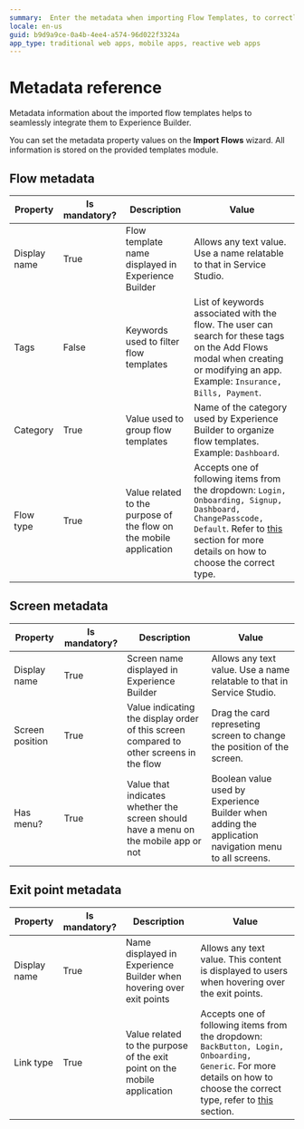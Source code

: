 ```yaml
---
summary:  Enter the metadata when importing Flow Templates, to correctly integrate them with Experience Builder and allow developers to use them during mobile applications creation.
locale: en-us
guid: b9d9a9ce-0a4b-4ee4-a574-96d022f3324a
app_type: traditional web apps, mobile apps, reactive web apps
---
```


# Metadata reference

Metadata information about the imported flow templates helps to seamlessly integrate them to Experience Builder.

You can set the metadata property values on the **Import Flows** wizard. All information is stored on the provided templates module. 

## Flow metadata

Property | Is mandatory? |  Description | Value
---|---|---|---
Display name | True | Flow template name displayed in Experience Builder | Allows any text value. Use a name relatable to that in Service Studio.
Tags | False | Keywords used to filter flow templates | List of keywords associated with the flow. The user can search for these tags on the Add Flows modal when creating or modifying an app. Example: `Insurance, Bills, Payment`.
Category | True | Value used to group flow templates | Name of the category used by Experience Builder to organize flow templates. Example: `Dashboard`.
Flow type | True | Value related to the purpose of the flow on the mobile application | Accepts one of following items from the dropdown: `Login, Onboarding, Signup, Dashboard, ChangePasscode, Default`. Refer to [this](faq-if.md#what-is-the-purpose-of-the-flow-type-property-which-one-should-i-choose) section for more details on how to choose the correct type.

## Screen metadata

Property | Is mandatory? | Description | Value
---|---|---|---
Display name | True | Screen name displayed in Experience Builder | Allows any text value. Use a name relatable to that in Service Studio.
Screen position | True | Value indicating the display order of this screen compared to other screens in the flow | Drag the card represeting screen to change the position of the screen.
Has menu? | True | Value that indicates whether the screen should have a menu on the mobile app or not| Boolean value used by Experience Builder when adding the application navigation menu to all screens.

## Exit point metadata

Property | Is mandatory? | Description | Value
---|---|---|---
Display name | True | Name displayed in Experience Builder when hovering over exit points | Allows any text value. This content is displayed to users when hovering over the exit points.
Link type | True | Value related to the purpose of the exit point on the mobile application | Accepts one of following items from the dropdown: `BackButton, Login, Onboarding, Generic`. For more details on how to choose the correct type, refer to [this](faq-if.md#what-is-the-purpose-of-the-exit) section.
